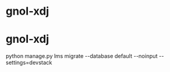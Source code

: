 # gnol-xdj
# gnol-xdj
python manage.py lms migrate --database default --noinput --settings=devstack
